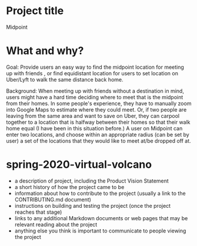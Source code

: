 # Project title
Midpoint

# What and why?
Goal: Provide users an easy way to find the midpoint location for meeting up with friends
, or find equidistant location for users to set location on Uber/Lyft to walk the same distance back home. 

Background: When meeting up with friends without a destination in mind, users might have a hard time deciding
where to meet that is the midpoint from their homes. In some people's experience, they have to manually 
zoom into Google Maps to estimate where they could meet. Or, if two people are leaving from the same area and want
to save on Uber, they can carpool together to a location that is halfway between their homes so that their walk home
equal (I have been in this situation before.) A user on Midpoint can enter two locations, and choose within an appropriate
radius (can be set by user) a set of the locations that they would like to meet at/be dropped off at.


# spring-2020-virtual-volcano

- a description of project, including the Product Vision Statement
- a short history of how the project came to be
- information about how to contribute to the project (usually a link to the CONTRIBUTING.md document)
- instructions on building and testing the project (once the project reaches that stage)
- links to any additional Markdown documents or web pages that may be relevant reading about the project
- anything else you think is important to communicate to people viewing the project
